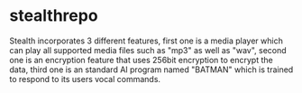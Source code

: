 # stealthrepo
Stealth incorporates 3 different features, first one is a media player which can play all supported media files such as "mp3" as well as "wav", second one is an encryption feature that uses 256bit encryption to encrypt the data, third one is an standard AI program named "BATMAN" which is trained to respond to its users vocal commands.
